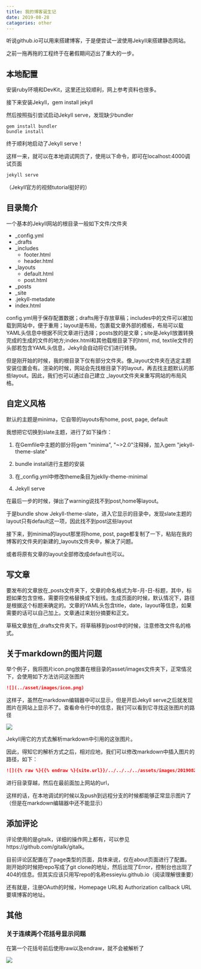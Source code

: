 ```yaml
---
title: 我的博客诞生记
date: 2019-08-28
catagories: other
---
```




听说github.io可以用来搭建博客，于是便尝试一波使用Jekyll来搭建静态网站。

之前一拖再拖的工程终于在暑假期间迈出了重大的一步。

## 本地配置

安装ruby环境和DevKit，这里还比较顺利，网上参考资料也很多。

接下来安装Jekyll，gem install jekyll

然后按照指引尝试启动Jekyll serve，发现缺少bundler

```shell
gem install bundler
bundle install
```

终于顺利地启动了Jekyll serve！

这样一来，就可以在本地调试网页了，使用以下命令，即可在localhost:4000调试页面

```bash
jekyll serve
```

（Jekyll官方的视频tutorial挺好的）

## 目录简介

一个基本的Jekyll网站的根目录一般如下文件/文件夹

- _config.yml
- _drafts
- _includes
  - footer.html
  - header.html
- _layouts
  - default.html
  - post.html
- _posts
- _site
- .jekyll-metadate
- index.html

config.yml用于保存配置数据；drafts用于存放草稿；includes中的文件可以被加载到网站中，便于重用；layout是布局，包裹载文章外部的模板，布局可以载YAML头信息中根据不同文章进行选择；posts放的是文章；site是Jekyll放置转换完成的生成的文件的地方;index.html和其他载根目录下的html, md, textile文件的头部若包含YAML头信息，Jekyll会自动将它们进行转换。

但是刚开始的时候，我的根目录下仅有部分文件夹。像_layout文件夹在选定主题安装位置会有。渲染的时候，网站会先找根目录下的layout，再去找主题默认的那些layout。因此，我们也可以通过自己建立 _layout文件夹来重写网站的布局风格。

## 自定义风格

默认的主题是minima，它自带的layouts有home, post, page, default

我想把它切换到slate主题，进行了如下操作：

1. 在Gemfile中主题的部分将gem "minima", "~>2.0"注释掉，加入gem "jekyll-theme-slate"

2. bundle install进行主题的安装
3. 在_config.yml中修改theme条目为jeklly-theme-minimal
4. Jekyll serve

在最后一步的时候，弹出了warning说找不到post,home等layout。

于是bundle show Jekyll-theme-slate，进入它显示的目录中，发现slate主题的layout只有default这一项，因此找不到post这些layout

接下来，到minima的layout那里将home, post, page都复制了一下，粘贴在我的博客的文件夹的新建的_layouts文件夹中，解决了问题。

或者将原有文章的layout全部修改成default也可以。

## 写文章

要发布的文章放在_posts文件夹下，文章的命名格式为年-月-日-标题，其中，标题如果包含空格，需要将空格替换成下划线。生成页面的时候，默认情况下，路径是根据这个标题来确定的。文章的YAML头包含title，date，layout等信息，如果需要的话可以自己加上。文章通过<!--more-->来划分摘要和正文。

草稿文章放在_drafts文件夹下。将草稿移到post中的时候，注意修改文件名的格式。

## 关于markdown的图片问题

举个例子，我将图片icon.png放置在根目录的asset/images文件夹下，正常情况下，会使用如下方法访问这张图片

```markdown
![](../asset/images/icon.png)
```

这样子，虽然在markdown编辑器中可以显示，但是开启Jekyll serve之后就发现图片在网站上显示不了。查看命令行中的信息，我们可以看到它寻找这张图片的路径

![]({{site.url}}/../../../../assets/images/20190828/1.png)

Jekyll用它的方式去解析markdown中引用的这张图片。

因此，得知它的解析方式之后，相对应地，我们可以修改markdown中插入图片的路径，如下：

```markdown
![]({% raw %}{{% endraw %}{site.url}}/../../../../assets/images/20190828/1.png)
```

进行目录穿越，然后在最前面加上网站的url，

这样的话，在本地调试的时候以及push到远程分支的时候都能够正常显示图片了（但是在markdown编辑器中还不能显示）

## 添加评论

评论使用的是gitalk，详细的操作网上都有，可以参见https://github.com/gitalk/gitalk。

目前评论区配置在了page类型的页面，具体来说，仅在about页面进行了配置。刚开始的时候把repo写成了git clone的地址，然后出现了Error，控制台也出现了404的信息。但其实应该只用写repo的名称essieyiu.github.io（阅读理解很重要）

还有就是，注册OAuth的时候，Homepage URL和 Authorization callback URL要填博客的地址。

## 其他

### 关于连续两个花括号显示问题

在第一个花括号前后使用raw以及endraw，就不会被解析了

![]({{site.url}}/../../../../assets/images/20190828/2.png)

